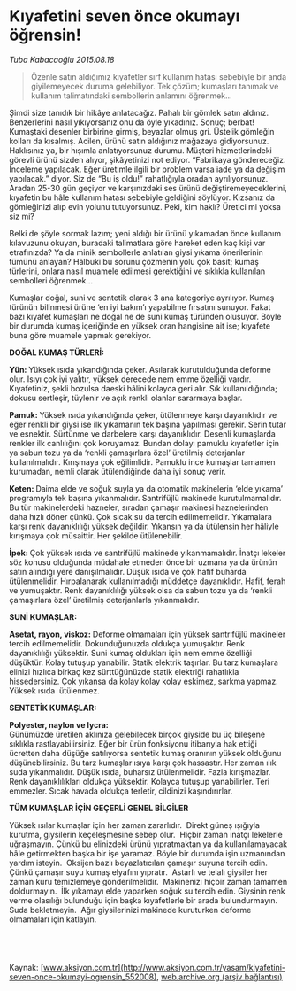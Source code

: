 # Kıyafetini seven önce okumayı öğrensin!

*Tuba Kabacaoğlu 2015.08.18*

<div class="pNewsDetailMainContent ctx_content" itemprop="articleBody">
 <blockquote>
  <p>
   Özenle satın aldığımız kıyafetler sırf kullanım hatası sebebiyle bir anda giyilemeyecek duruma gelebiliyor. Tek çözüm; kumaşları tanımak ve kullanım talimatındaki sembollerin anlamını öğrenmek…
  </p>
 </blockquote>
 <p>
  Şimdi size tanıdık bir hikâye anlatacağız. Pahalı bir gömlek satın aldınız. Benzerlerini nasıl yıkıyorsanız onu da öyle yıkadınız. Sonuç; berbat! Kumaştaki desenler birbirine girmiş, beyazlar olmuş gri. Üstelik gömleğin kolları da kısalmış. Acilen, ürünü satın aldığınız mağazaya gidiyorsunuz. Haklısınız ya, bir hışımla anlatıyorsunuz durumu. Müşteri hizmetlerindeki görevli ürünü sizden alıyor, şikâyetinizi not ediyor. “Fabrikaya göndereceğiz. İnceleme yapılacak. Eğer üretimle ilgili bir problem varsa iade ya da değişim yapılacak.” diyor. Siz de “Bu iş oldu!” rahatlığıyla oradan ayrılıyorsunuz. Aradan 25-30 gün geçiyor ve karşınızdaki ses ürünü değiştiremeyeceklerini, kıyafetin bu hâle kullanım hatası sebebiyle geldiğini söylüyor. Kızsanız da gömleğinizi alıp evin yolunu tutuyorsunuz. Peki, kim haklı? Üretici mi yoksa siz mi?
 </p>
 <p>
  Belki de şöyle sormak lazım; yeni aldığı bir ürünü yıkamadan önce kullanım kılavuzunu okuyan, buradaki talimatlara göre hareket eden kaç kişi var etrafınızda? Ya da minik sembollerle anlatılan giysi yıkama önerilerinin tümünü anlayan? Hâlbuki bu sorunu çözmenin yolu çok basit; kumaş türlerini, onlara nasıl muamele edilmesi gerektiğini ve sıklıkla kullanılan sembolleri öğrenmek…
 </p>
 <p>
  Kumaşlar doğal, suni ve sentetik olarak 3 ana kategoriye ayrılıyor. Kumaş türünün bilinmesi ürüne ‘en iyi bakım’ı yapabilme fırsatını sunuyor. Fakat bazı kıyafet kumaşları ne doğal ne de suni kumaş türünden oluşuyor. Böyle bir durumda kumaş içeriğinde en yüksek oran hangisine ait ise; kıyafete buna göre muamele yapmak gerekiyor.
 </p>
 <p>
  <strong>
   DOĞAL KUMAŞ TÜRLERİ:
  </strong>
 </p>
 <p>
  <strong>
   Yün:
  </strong>
  Yüksek ısıda yıkandığında çeker. Asılarak kurutulduğunda deforme olur. Isıyı çok iyi yalıtır, yüksek derecede nem emme özelliği vardır. Kıyafetiniz, şekli bozulsa daeski hâlini kolayca geri alır. Sık kullanıldığında; dokusu sertleşir, tüylenir ve açık renkli olanlar sararmaya başlar.
 </p>
 <p>
  <strong>
   Pamuk:
  </strong>
  Yüksek ısıda yıkandığında çeker, ütülenmeye karşı dayanıklıdır ve eğer renkli bir giysi ise ilk yıkamanın tek başına yapılması gerekir. Serin tutar ve esnektir. Sürtünme ve darbelere karşı dayanıklıdır. Desenli kumaşlarda renkler ilk canlılığını çok koruyamaz. Bundan dolayı pamuklu kıyafetler için ya sabun tozu ya da ‘renkli çamaşırlara özel’ üretilmiş deterjanlar kullanılmalıdır. Kırışmaya çok eğilimlidir. Pamuklu ince kumaşlar tamamen kurumadan, nemli olarak ütülendiğinde daha iyi sonuç verir.
 </p>
 <p>
  <strong>
   Keten:
  </strong>
  Daima elde ve soğuk suyla ya da otomatik makinelerin ‘elde yıkama’ programıyla tek başına yıkanmalıdır. Santrifüjlü makinede kurutulmamalıdır. Bu tür makinelerdeki hazneler, sıradan çamaşır makinesi haznelerinden daha hızlı döner çünkü. Çok sıcak su da tercih edilmemelidir. Yıkamalara karşı renk dayanıklılığı yüksek değildir. Yıkansın ya da ütülensin her hâliyle kırışmaya çok müsaittir. Her şekilde ütülenebilir.
 </p>
 <p>
  <strong>
   İpek:
  </strong>
  Çok yüksek ısıda ve santrifüjlü makinede yıkanmamalıdır. İnatçı lekeler söz konusu olduğunda müdahale etmeden önce bir uzmana ya da ürünün satın alındığı yere danışılmalıdır. Düşük ısıda ve çok hafif buharda ütülenmelidir. Hırpalanarak kullanılmadığı müddetçe dayanıklıdır. Hafif, ferah ve yumuşaktır. Renk dayanıklılığı yüksek olsa da sabun tozu ya da ‘renkli çamaşırlara özel’ üretilmiş deterjanlarla yıkanmalıdır.
 </p>
 <p>
  <strong>
   SUNİ KUMAŞLAR:
  </strong>
 </p>
 <p>
  <strong>
   Asetat, rayon, viskoz:
  </strong>
  Deforme olmamaları için yüksek santrifüjlü makineler tercih edilmemelidir. Dokunduğunuzda oldukça yumuşaktır. Renk dayanıklılığı yüksektir. Suni kumaş oldukları için nem emme özelliği düşüktür. Kolay tutuşup yanabilir. Statik elektrik taşırlar. Bu tarz kumaşlara elinizi hızlıca birkaç kez sürttüğünüzde statik elektriği rahatlıkla hissedersiniz. Çok yıkansa da kolay kolay kolay eskimez, sarkma yapmaz. Yüksek ısıda  ütülenmez.
 </p>
 <p>
  <strong>
   SENTETİK KUMAŞLAR:
  </strong>
 </p>
 <p>
  <strong>
   Polyester, naylon ve lycra:
  </strong>
  <br>
   Günümüzde üretilen aklınıza gelebilecek birçok giyside bu üç bileşene sıklıkla rastlayabilirsiniz. Eğer bir ürün fonksiyonu itibarıyla hak ettiği ücretten daha düşüğe satılıyorsa sentetik kumaş oranının yüksek olduğunu düşünebilirsiniz. Bu tarz kumaşlar ısıya karşı çok hassastır. Her zaman ılık suda yıkanmalıdır. Düşük ısıda, buharsız ütülenmelidir. Fazla kırışmazlar. Renk dayanıklılıkları oldukça yüksektir. Kolayca tutuşup yanabilirler. Teri emmezler. Sıcak havada oldukça terletir, cildinizi kaşındırırlar.
  </br>
 </p>
 <p>
  <strong>
   TÜM KUMAŞLAR İÇİN GEÇERLİ GENEL BİLGİLER
  </strong>
 </p>
 <p>
  Yüksek ısılar kumaşlar için her zaman zararlıdır.  Direkt güneş ışığıyla kurutma, giysilerin keçeleşmesine sebep olur.  Hiçbir zaman inatçı lekelerle uğraşmayın. Çünkü bu elinizdeki ürünü yıpratmaktan ya da kullanılamayacak hâle getirmekten başka bir işe yaramaz. Böyle bir durumda işin uzmanından yardım isteyin.  Oksijen bazlı beyazlatıcıları çamaşır suyuna tercih edin. Çünkü çamaşır suyu kumaş elyafını yıpratır.  Astarlı ve telalı giysiler her zaman kuru temizlemeye gönderilmelidir.  Makinenizi hiçbir zaman tamamen doldurmayın.  İlk yıkamayı elde yaparken soğuk su tercih edin. Giysinin renk verme olasılığı bulunduğu için başka kıyafetlerle bir arada bulundurmayın. Suda bekletmeyin.  Ağır giysilerinizi makinede kuruturken deforme olmamaları için katlayın.
 </p>
 <p>
  <img alt="" src="http://web.archive.org/web/20151216194057im_/http://medya.aksiyon.com.tr//aksiyon/2015/08/18/570836.jpg "/>
 </p>
 <p>
  <img alt="" src="http://web.archive.org/web/20151216194057im_/http://medya.aksiyon.com.tr//aksiyon/2015/08/18/570837.jpg "/>
 </p>
 <p>
  <img alt="" src="http://web.archive.org/web/20151216194057im_/http://medya.aksiyon.com.tr//aksiyon/2015/08/18/570838.jpg "/>
 </p>
 <p>
  <img alt="" src="http://web.archive.org/web/20151216194057im_/http://medya.aksiyon.com.tr//aksiyon/2015/08/18/570839.jpg "/>
 </p>
</div>


Kaynak: [www.aksiyon.com.tr](http://www.aksiyon.com.tr/yasam/kiyafetini-seven-once-okumayi-ogrensin_552008), [web.archive.org (arşiv bağlantısı)](http://web.archive.org/web/20151216194057/http://www.aksiyon.com.tr/yasam/kiyafetini-seven-once-okumayi-ogrensin_552008)
